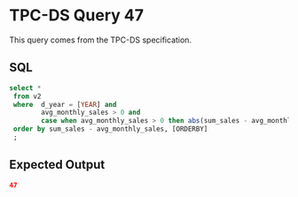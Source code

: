 # TPC-DS Query 47

This query comes from the TPC-DS specification.

## SQL
```sql
select *
 from v2
 where  d_year = [YEAR] and    
        avg_monthly_sales > 0 and
        case when avg_monthly_sales > 0 then abs(sum_sales - avg_monthly_sales) / avg_monthly_sales else null end > 0.1
 order by sum_sales - avg_monthly_sales, [ORDERBY]
 ;

```

## Expected Output
```json
47
```
